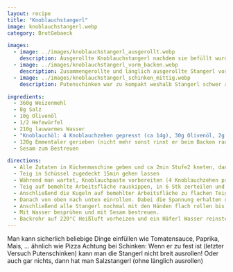 ```yaml
---
layout: recipe
title: "Knoblauchstangerl"
image: knoblauchstangerl.webp
category: BrotGebaeck

images:
  - image: ../images/knoblauchstangerl_ausgerollt.webp
    description: Ausgerollte Knoblauchstangerl nachdem sie befüllt wurden (1x nur Knoblauch, 2x +Käse, 2x +Schinken, 1x +Mais). Knoblauch, Käse, Schinken, Mais war fast am Besten!
  - image: ../images/knoblauchstangerl_vorm_backen.webp
    description: Zusammengerollte und länglich ausgerollte Stangerl vor dem Backen
  - image: ../images/knoblauchstangerl_schinken_mittig.webp
    description: Putenschinken war zu kompakt weshalb Stangerl schwer auszurollen waren. Besser dünnen, leicht reißenden Schinken nehmen

ingredients:
  - 360g Weizenmehl
  - 8g Salz
  - 10g Olivenöl
  - 1/2 Hefewürfel
  - 210g lauwarmes Wasser
  - "Knoblauchöl: 4 Knoblauchzehen gepresst (ca 14g), 30g Olivenöl, 2g Salz"
  - 120g Emmentaler gerieben (nicht mehr sonst rinnt er beim Backen raus)
  - Sesam zum Bestreuen

directions:
  - Alle Zutaten in Küchenmaschine geben und ca 2min Stufe2 kneten, danach 5min Stufe3 kneten.
  - Teig in Schüssel zugedeckt 15min gehen lassen
  - Während man wartet, Knoblauchpaste vorbereiten (4 Knoblauchzehen pressen und mit Olivenöl und Salz vermischen) und Käse reiben
  - Teig auf bemehlte Arbeitsfläche rauskippen, in 6 Stk zerteilen und Kugeln formen (wie bei Semmeln etc) und 15min rasten lassen
  - Anschließend die Kugeln auf bemehlter Arbeitsfläche zu flachen Teigfladen ausrollen und zunächst das Knoblauchöl, dann den Käse darauf verteilen
  - Danach von oben nach unten einrollen. Dabei die Spannung erhalten und die Teigrolle beim rollen etwas zu den Rändern rausziehen (damit die Ränder wie Salzstangerl aussehen).
  - Anschließend alle Stangerl nochmal mit den Händen flach rollen bis sie so breit wie das Backblech sind.
  - Mit Wasser besprühen und mit Sesam bestreuen.
  - Backrohr auf 220°C Heißluft vorheizen und ein Häferl Wasser reinstellen. Wenn vorgeheizt, Stangerl nochmal besprühen und für 15-18min ins Backrohr geben
---
```


Man kann sicherlich beliebige Dinge einfüllen wie Tomatensauce, Paprika, Mais, ... ähnlich wie Pizza
Achtung bei Schinken: Wenn er zu fest ist (letzter Versuch Putenschinken) kann man die Stangerl nicht breit ausrollen!
Oder auch gar nichts, dann hat man Salzstangerl (ohne länglich ausrollen)
